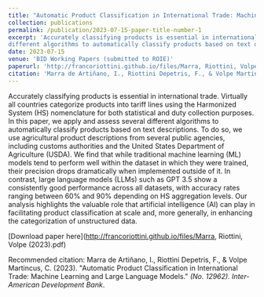 ```yaml
---
title: "Automatic Product Classification in International Trade: Machine Learning and Large Language Models"
collection: publications
permalink: /publication/2023-07-15-paper-title-number-1
excerpt: 'Accurately classifying products is essential in international trade. Virtually all countries categorize products into tariff lines using the Harmonized System (HS) nomenclature for both statistical and duty collection purposes. In this paper, we apply and assess several
different algorithms to automatically classify products based on text descriptions. To do so, we use agricultural product descriptions from several public agencies, including customs authorities and the United States Department of Agriculture (USDA). We find that while traditional machine learning (ML) models tend to perform well within the dataset in which they were trained, their precision drops dramatically when implemented outside of it. In contrast, large language models (LLMs) such as GPT 3.5 show a consistently good performance across all datasets, with accuracy rates ranging between 60% and 90% depending on HS aggregation levels. Our analysis highlights the valuable role that artificial intelligence (AI) can play in facilitating product classification at scale and, more generally, in enhancing the categorization of unstructured data.'
date: 2023-07-15
venue: 'BID Working Papers (submitted to ROIE)'
paperurl: 'http://francoriottini.github.io/files/Marra, Riottini, Volpe (2023).pdf'
citation: 'Marra de Artiñano, I., Riottini Depetris, F., & Volpe Martincus, C. (2023). &quot;Automatic Product Classification in International Trade: Machine Learning and Large Language Models.&quot; <i>(No. 12962). Inter-American Development Bank</i>.'
---
```

Accurately classifying products is essential in international trade. Virtually all countries categorize products into tariff lines using the Harmonized System (HS) nomenclature for both statistical and duty collection purposes. In this paper, we apply and assess several
different algorithms to automatically classify products based on text descriptions. To do so, we use agricultural product descriptions from several public agencies, including customs authorities and the United States Department of Agriculture (USDA). We find that while traditional machine learning (ML) models tend to perform well within the dataset in which they were trained, their precision drops dramatically when implemented outside of it. In contrast, large language models (LLMs) such as GPT 3.5 show a consistently good performance across all datasets, with accuracy rates ranging between 60% and 90% depending on HS aggregation levels. Our analysis highlights the valuable role that artificial intelligence (AI) can play in facilitating product classification at scale and, more generally, in enhancing the categorization of unstructured data.

[Download paper here](http://francoriottini.github.io/files/Marra, Riottini, Volpe (2023).pdf)

Recommended citation: Marra de Artiñano, I., Riottini Depetris, F., & Volpe Martincus, C. (2023). &quot;Automatic Product Classification in International Trade: Machine Learning and Large Language Models.&quot; <i>(No. 12962). Inter-American Development Bank</i>.